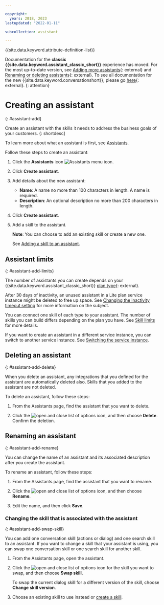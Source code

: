 ```yaml
---

copyright:
  years: 2018, 2023
lastupdated: "2022-01-11"

subcollection: assistant

---
```


{{site.data.keyword.attribute-definition-list}}

Documentation for the **classic {{site.data.keyword.assistant_classic_short}}** experience has moved. For the most up-to-date version, see [Adding more assistants](/docs/watson-assistant?topic=watson-assistant-assistant-add){: external} and [Renaming or deleting assistants](/docs/watson-assistant?topic=watson-assistant-assistant-rename-delete){: external}. To see all documentation for the new {{site.data.keyword.conversationshort}}, please go [here](https://cloud.ibm.com/docs/watson-assistant){: external}.
{: attention}

# Creating an assistant
{: #assistant-add}

Create an assistant with the skills it needs to address the business goals of your customers.
{: shortdesc}

To learn more about what an assistant is first, see [Assistants](/docs/assistant?topic=assistant-assistants).

Follow these steps to create an assistant:

1.  Click the **Assistants** icon ![Assistants menu icon](images/nav-ass-icon.png).

1.  Click **Create assistant**.

1.  Add details about the new assistant:

    - **Name**: A name no more than 100 characters in length. A name is required.
    - **Description**: An optional description no more than 200 characters in length.

1.  Click **Create assistant**.

1.  Add a skill to the assistant.

    **Note**: You can choose to add an existing skill or create a new one.

    See [Adding a skill to an assistant](/docs/assistant?topic=assistant-skill-add).

## Assistant limits
{: #assistant-add-limits}

The number of assistants you can create depends on your {{site.data.keyword.assistant_classic_short}} [plan type](https://www.ibm.com/products/watsonx-assistant/pricing){: external}.

After 30 days of inactivity, an unused assistant in a Lite plan service instance might be deleted to free up space. See [Changing the inactivity timeout setting](/docs/assistant?topic=assistant-assistant-settings) for more information on the subject.

You can connect one skill of each type to your assistant. The number of skills you can build differs depending on the plan you have. See [Skill limits](/docs/assistant?topic=assistant-skill-add#skill-add-limits) for more details.

If you want to create an assistant in a different service instance, you can switch to another service instance. See [Switching the service instance](/docs/assistant?topic=assistant-assistant-settings#assistant-settings-switch-instance).

## Deleting an assistant
{: #assistant-add-delete}

When you delete an assistant, any integrations that you defined for the assistant are automatically deleted also. Skills that you added to the assistant are not deleted.

To delete an assistant, follow these steps:

1.  From the Assistants page, find the assistant that you want to delete.

1.  Click the ![open and close list of options](images/kebab.png) icon, and then choose **Delete**. Confirm the deletion.

## Renaming an assistant
{: #assistant-add-rename}

You can change the name of an assistant and its associated description after you create the assistant.

To rename an assistant, follow these steps:

1.  From the Assistants page, find the assistant that you want to rename.

1.  Click the ![open and close list of options](images/kebab.png) icon, and then choose **Rename**.

1.  Edit the name, and then click **Save**.

### Changing the skill that is associated with the assistant
{: #assistant-add-swap-skill}

You can add one conversation skill (actions or dialog) and one search skill to an assistant. If you want to change a skill that your assistant is using, you can swap one conversation skill or one search skill for another skill.

1.  From the Assistants page, open the assistant.

1.  Click the ![open and close list of options](images/kebab.png) icon for the skill you want to swap, and then choose **Swap skill**.

    To swap the current dialog skill for a different version of the skill, choose **Change skill version**.

1.  Choose an existing skill to use instead or [create a skill](/docs/assistant?topic=assistant-skill-add).
